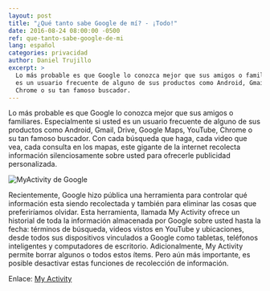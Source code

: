 ```yaml
---
layout: post
title: "¿Qué tanto sabe Google de mí? - ¡Todo!"
date: 2016-08-24 08:00:00 -0500
ref: que-tanto-sabe-google-de-mi
lang: español
categories: privacidad
author: Daniel Trujillo
excerpt: >
  Lo más probable es que Google lo conozca mejor que sus amigos o familiares. Especialmente si usted
  es un usuario frecuente de alguno de sus productos como Android, Gmail, Drive, Google Maps, YouTube,
  Chrome o su tan famoso buscador.
---
```


Lo más probable es que Google lo conozca mejor que sus amigos o familiares. Especialmente si usted
es un usuario frecuente de alguno de sus productos como Android, Gmail, Drive, Google Maps, YouTube,
Chrome o su tan famoso buscador. Con cada búsqueda que haga, cada video que vea, cada consulta en
los mapas, este gigante de la internet recolecta información silenciosamente sobre usted para ofrecerle
publicidad personalizada.

![MyActivity de Google](http://i.imgur.com/FkarG88.png)

Recientemente, Google hizo pública una herramienta para controlar qué información esta siendo recolectada
y también para eliminar las cosas que preferiríamos olvidar. Esta herramienta, llamada My Activity
ofrece un historial de toda la información almacenada por Google sobre usted hasta la fecha: términos
de búsqueda, videos vistos en YouTube y ubicaciones, desde todos sus dispositivos vinculados a Google
como tabletas, teléfonos inteligentes y computadores de escritorio. Adicionalmente, My Activity permite
borrar algunos o todos estos ítems. Pero aún más importante, es posible desactivar estas funciones de
recolección de información.

Enlace: [My Activity](https://myactivity.google.com)
